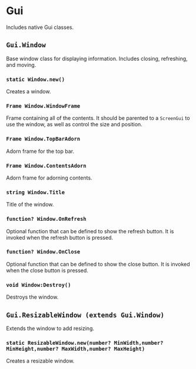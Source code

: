 # Gui
Includes native Gui classes.

## `Gui.Window`
Base window class for displaying information.
Includes closing, refreshing, and moving.

### `static Window.new()`
Creates a window.

### `Frame Window.WindowFrame`
Frame containing all of the contents. It should be
parented to a `ScreenGui` to use the window, as well
as control the size and position.

### `Frame Window.TopBarAdorn`
Adorn frame for the top bar.

### `Frame Window.ContentsAdorn`
Adorn frame for adorning contents.

### `string Window.Title`
Title of the window.

### `function? Window.OnRefresh`
Optional function that can be defined to show the refresh
button. It is invoked when the refresh button is pressed.

### `function? Window.OnClose`
Optional function that can be defined to show the close
button. It is invoked when the close button is pressed.

### `void Window:Destroy()`
Destroys the window.

## `Gui.ResizableWindow (extends Gui.Window)`
Extends the window to add resizing.

### `static ResizableWindow.new(number? MinWidth,number? MinHeight,number? MaxWidth,number? MaxHeight)`
Creates a resizable window.